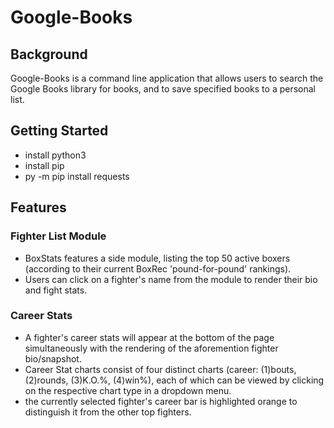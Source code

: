 # Google-Books

## Background
Google-Books is a command line application that allows users to search the Google Books library for books, and to save specified books to a personal list.

## Getting Started
- install python3
- install pip
- py -m pip install requests

## Features

### Fighter List Module
- BoxStats features a side module, listing the top 50 active boxers (according to their current BoxRec 'pound-for-pound' rankings).
- Users can click on a fighter's name from the module to render their bio and fight stats. 

### Career Stats
- A fighter's career stats will appear at the bottom of the page simultaneously with the rendering of the aforemention fighter bio/snapshot.
- Career Stat charts consist of four distinct charts (career: (1)bouts, (2)rounds, (3)K.O.%, (4)win%), each of which can be viewed by clicking on the respective chart type in a dropdown menu.
- the currently selected fighter's career bar is highlighted orange to distinguish it from the other top fighters.

